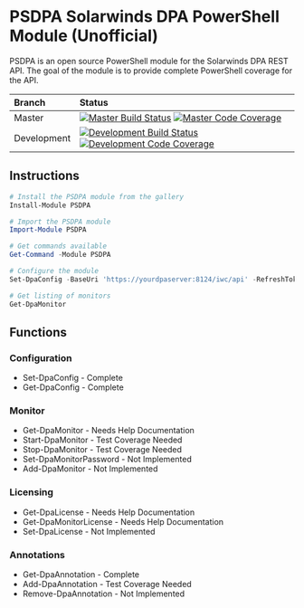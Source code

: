 # PSDPA Solarwinds DPA PowerShell Module (Unofficial)
PSDPA is an open source PowerShell module for the Solarwinds DPA REST API. The
goal of the module is to provide complete PowerShell coverage for the API.

| Branch | Status |
|:--- |:--- |
| Master | [![Master Build Status](https://ci.appveyor.com/api/projects/status/i165eqibj5cvger3/branch/master?svg=true)](https://ci.appveyor.com/project/awickham10/psdpa/branch/master) [![Master Code Coverage](https://codecov.io/gh/awickham10/psdpa/branch/master/graph/badge.svg)](https://codecov.io/gh/awickham10/psdpa) |
| Development |[![Development Build Status](https://ci.appveyor.com/api/projects/status/i165eqibj5cvger3/branch/development?svg=true)](https://ci.appveyor.com/project/awickham10/psdpa/branch/development) [![Development Code Coverage](https://codecov.io/gh/awickham10/awickham10/branch/development/graph/badge.svg)](https://codecov.io/gh/awickham10/psdpa) |

## Instructions
``` powershell
# Install the PSDPA module from the gallery
Install-Module PSDPA

# Import the PSDPA module
Import-Module PSDPA

# Get commands available
Get-Command -Module PSDPA

# Configure the module
Set-DpaConfig -BaseUri 'https://yourdpaserver:8124/iwc/api' -RefreshToken 'yourprivatestring'

# Get listing of monitors
Get-DpaMonitor
```

## Functions
### Configuration
* Set-DpaConfig - Complete
* Get-DpaConfig - Complete

### Monitor
* Get-DpaMonitor - Needs Help Documentation
* Start-DpaMonitor - Test Coverage Needed
* Stop-DpaMonitor - Test Coverage Needed
* Set-DpaMonitorPassword - Not Implemented
* Add-DpaMonitor - Not Implemented

### Licensing
* Get-DpaLicense - Needs Help Documentation
* Get-DpaMonitorLicense - Needs Help Documentation
* Set-DpaLicense - Not Implemented

### Annotations
* Get-DpaAnnotation - Complete
* Add-DpaAnnotation - Test Coverage Needed
* Remove-DpaAnnotation - Not Implemented
